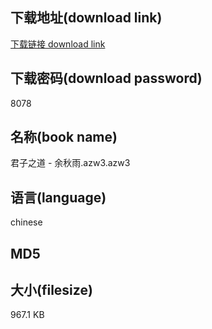 ## 下载地址(download link)
[下载链接 download link](https://tutu365.netlify.app/?s=%E5%90%9B%E5%AD%90%E4%B9%8B%E9%81%93+-+%E4%BD%99%E7%A7%8B%E9%9B%A8.azw3)

## 下载密码(download password)
8078

## 名称(book name)
君子之道 - 余秋雨.azw3.azw3

## 语言(language)
chinese

## MD5


## 大小(filesize)
967.1 KB
